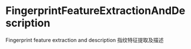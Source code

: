 # FingerprintFeatureExtractionAndDescription
Fingerprint feature extraction and description 指纹特征提取及描述

